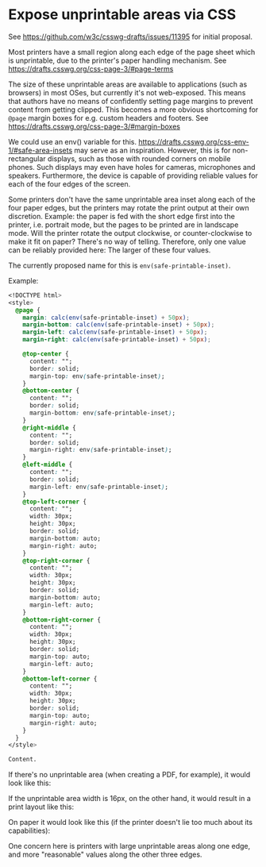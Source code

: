 # Expose unprintable areas via CSS

See https://github.com/w3c/csswg-drafts/issues/11395 for initial proposal.

Most printers have a small region along each edge of the page sheet which is
unprintable, due to the printer's paper handling mechanism. See
https://drafts.csswg.org/css-page-3/#page-terms

The size of these unprintable areas are available to applications (such as
browsers) in most OSes, but currently it's not web-exposed. This means that
authors have no means of confidently setting page margins to prevent content
from getting clipped. This becomes a more obvious shortcoming for `@page` margin
boxes for e.g. custom headers and footers. See
https://drafts.csswg.org/css-page-3/#margin-boxes

We could use an env() variable for this.
https://drafts.csswg.org/css-env-1/#safe-area-insets may serve as an
inspiration. However, this is for non-rectangular displays, such as those with
rounded corners on mobile phones. Such displays may even have holes for cameras,
microphones and speakers. Furthermore, the device is capable of providing
reliable values for each of the four edges of the screen.

Some printers don't have the same unprintable area inset along each of the four
paper edges, but the printers may rotate the print output at their own
discretion. Example: the paper is fed with the short edge first into the
printer, i.e.  portrait mode, but the pages to be printed are in landscape
mode. Will the printer rotate the output clockwise, or counter-clockwise to make
it fit on paper? There's no way of telling. Therefore, only one value can be
reliably provided here: The larger of these four values.

The currently proposed name for this is `env(safe-printable-inset)`.

Example:

```css
<!DOCTYPE html>
<style>
  @page {
    margin: calc(env(safe-printable-inset) + 50px);
    margin-bottom: calc(env(safe-printable-inset) + 50px);
    margin-left: calc(env(safe-printable-inset) + 50px);
    margin-right: calc(env(safe-printable-inset) + 50px);

    @top-center {
      content: "";
      border: solid;
      margin-top: env(safe-printable-inset);
    }
    @bottom-center {
      content: "";
      border: solid;
      margin-bottom: env(safe-printable-inset);
    }
    @right-middle {
      content: "";
      border: solid;
      margin-right: env(safe-printable-inset);
    }
    @left-middle {
      content: "";
      border: solid;
      margin-left: env(safe-printable-inset);
    }
    @top-left-corner {
      content: "";
      width: 30px;
      height: 30px;
      border: solid;
      margin-bottom: auto;
      margin-right: auto;
    }
    @top-right-corner {
      content: "";
      width: 30px;
      height: 30px;
      border: solid;
      margin-bottom: auto;
      margin-left: auto;
    }
    @bottom-right-corner {
      content: "";
      width: 30px;
      height: 30px;
      border: solid;
      margin-top: auto;
      margin-left: auto;
    }
    @bottom-left-corner {
      content: "";
      width: 30px;
      height: 30px;
      border: solid;
      margin-top: auto;
      margin-right: auto;
    }
  }
</style>

Content.
```

If there's no unprintable area (when creating a PDF, for example), it would look like this:



If the unprintable area width is 16px, on the other hand, it would result in a print layout like this:



On paper it would look like this (if the printer doesn't lie too much about its capabilities):



One concern here is printers with large unprintable areas along one edge, and
more "reasonable" values along the other three edges.
